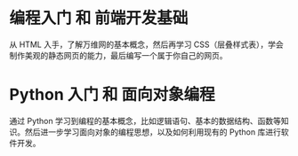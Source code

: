 # 编程入门 和 前端开发基础

从 HTML 入手，了解万维网的基本概念，然后再学习 CSS（层叠样式表），学会制作美观的静态网页的能力，最后编写一个属于你自己的网页。

# Python 入门 和 面向对象编程

通过 Python 学习到编程的基本概念，比如逻辑语句、基本的数据结构、函数等知识。然后进一步学习面向对象的编程思想，以及如何利用现有的 Python 库进行软件开发。
